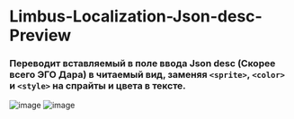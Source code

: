 # Limbus-Localization-Json-desc-Preview
### Переводит вставляемый в поле ввода Json desc (Скорее всего ЭГО Дара) в читаемый вид, заменяя `<sprite>`, `<color>` и `<style>` на спрайты и цвета в тексте.
![image](https://github.com/user-attachments/assets/13f3d10e-b58b-4246-8a10-fb040cfee542)
![image](https://github.com/user-attachments/assets/796c2de1-7c1e-4ef8-b811-cb9108d37bde)
